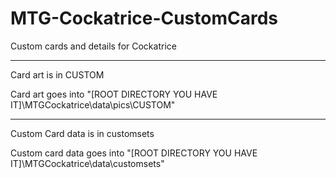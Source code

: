 # MTG-Cockatrice-CustomCards
Custom cards and details for Cockatrice

------------
Card art is in CUSTOM

Card art goes into "[ROOT DIRECTORY YOU HAVE IT]\MTGCockatrice\data\pics\CUSTOM"

---------
Custom Card data is in customsets

Custom card data goes into "[ROOT DIRECTORY YOU HAVE IT]\MTGCockatrice\data\customsets"
